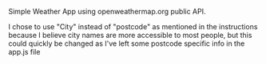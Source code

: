 Simple Weather App using openweathermap.org public API.

I chose to use "City" instead of "postcode" as mentioned in the instructions because I believe city names are more accessible to most people, but this could quickly be changed as I've left some postcode specific info in the app.js file
